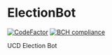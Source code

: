 # ElectionBot

[![CodeFactor](https://www.codefactor.io/repository/github/josedolf-staller/electionbot/badge)](https://www.codefactor.io/repository/github/josedolf-staller/electionbot)
[![BCH compliance](https://bettercodehub.com/edge/badge/josedolf-staller/ElectionBot?branch=master)](https://bettercodehub.com/)

UCD Election Bot
